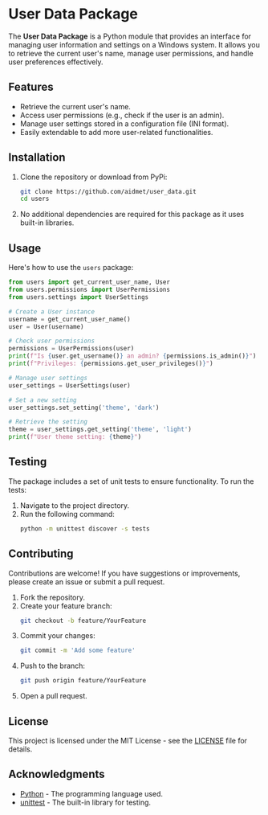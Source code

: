 # User Data Package

The **User Data Package** is a Python module that provides an interface for managing user information and settings on a Windows system. It allows you to retrieve the current user's name, manage user permissions, and handle user preferences effectively.

## Features

- Retrieve the current user's name.
- Access user permissions (e.g., check if the user is an admin).
- Manage user settings stored in a configuration file (INI format).
- Easily extendable to add more user-related functionalities.

## Installation

1. Clone the repository or download from PyPi:
   ```bash
   git clone https://github.com/aidmet/user_data.git
   cd users
   ```

2. No additional dependencies are required for this package as it uses built-in libraries.

## Usage

Here's how to use the `users` package:

```python
from users import get_current_user_name, User
from users.permissions import UserPermissions
from users.settings import UserSettings

# Create a User instance
username = get_current_user_name()
user = User(username)

# Check user permissions
permissions = UserPermissions(user)
print(f"Is {user.get_username()} an admin? {permissions.is_admin()}")
print(f"Privileges: {permissions.get_user_privileges()}")

# Manage user settings
user_settings = UserSettings(user)

# Set a new setting
user_settings.set_setting('theme', 'dark')

# Retrieve the setting
theme = user_settings.get_setting('theme', 'light')
print(f"User theme setting: {theme}")
```

## Testing

The package includes a set of unit tests to ensure functionality. To run the tests:

1. Navigate to the project directory.
2. Run the following command:
   ```bash
   python -m unittest discover -s tests
   ```

## Contributing

Contributions are welcome! If you have suggestions or improvements, please create an issue or submit a pull request.

1. Fork the repository.
2. Create your feature branch:
   ```bash
   git checkout -b feature/YourFeature
   ```
3. Commit your changes:
   ```bash
   git commit -m 'Add some feature'
   ```
4. Push to the branch:
   ```bash
   git push origin feature/YourFeature
   ```
5. Open a pull request.

## License

This project is licensed under the MIT License - see the [LICENSE](LICENSE) file for details.

## Acknowledgments

- [Python](https://www.python.org/) - The programming language used.
- [unittest](https://docs.python.org/3/library/unittest.html) - The built-in library for testing.